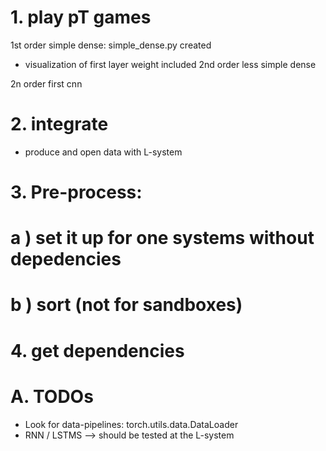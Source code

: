 # 1. play pT games
1st order simple dense: simple_dense.py created
- visualization of first layer weight included
2nd order less simple dense

2n order first cnn
# 2. integrate
- produce and open data with L-system
# 3. Pre-process: 
#  a ) set it up for one systems without depedencies
#  b ) sort (not for sandboxes)
# 4. get dependencies
# A. TODOs
- Look for data-pipelines: torch.utils.data.DataLoader
- RNN / LSTMS --> should be tested at the L-system
